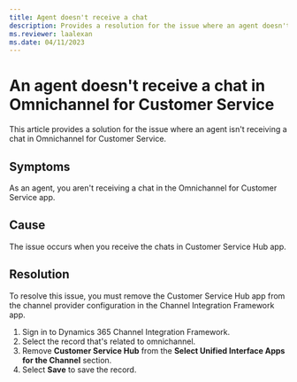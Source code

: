 ```yaml
---
title: Agent doesn't receive a chat
description: Provides a resolution for the issue where an agent doesn't receive a chat in Omnichannel for Customer Service.
ms.reviewer: laalexan
ms.date: 04/11/2023
---
```

# An agent doesn't receive a chat in Omnichannel for Customer Service

This article provides a solution for the issue where an agent isn't receiving a chat in Omnichannel for Customer Service.

## Symptoms

As an agent, you aren't receiving a chat in the Omnichannel for Customer Service app.

## Cause

The issue occurs when you receive the chats in Customer Service Hub app.

## Resolution

To resolve this issue, you must remove the Customer Service Hub app from the channel provider configuration in the Channel Integration Framework app.

1. Sign in to Dynamics 365 Channel Integration Framework.
2. Select the record that's related to omnichannel.
3. Remove **Customer Service Hub** from the **Select Unified Interface Apps for the Channel** section.
4. Select **Save** to save the record.
